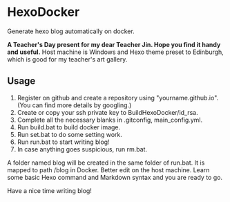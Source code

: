 # HexoDocker
Generate hexo blog automatically on docker.

**A Teacher's Day present for my dear Teacher Jin. Hope you find it handy and useful.**
Host machine is Windows and Hexo theme preset to Edinburgh, which is good for my teacher's art gallery.

## Usage

1. Register on github and create a repository using "yourname.github.io". (You can find more details by googling.)
2. Create or copy your ssh private key to BuildHexoDocker/id_rsa.
3. Complete all the necessary blanks in .gitconfig, main_config.yml.
4. Run build.bat to build docker image.
5. Run set.bat to do some setting work.
6. Run run.bat to start writing blog!
7. In case anything goes suspicious, run rm.bat.

A folder named blog will be created in the same folder of run.bat. It is mapped to path /blog in Docker. Better edit on the host machine.
Learn some basic Hexo command and Markdown syntax and you are ready to go.

Have a nice time writing blog!